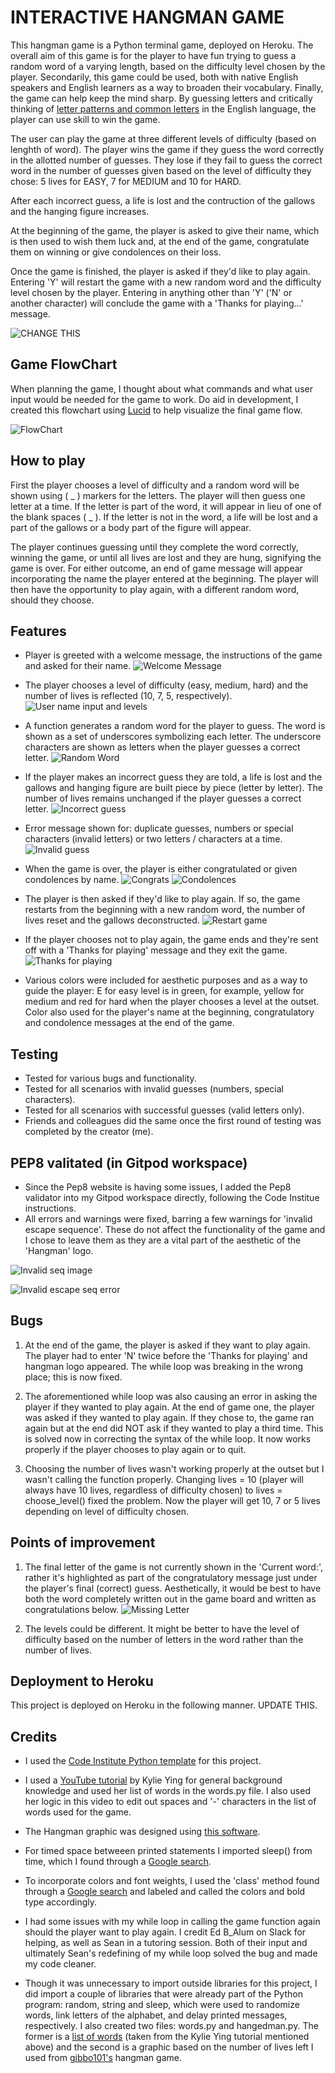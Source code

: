 # INTERACTIVE HANGMAN GAME

This hangman game is a Python terminal game, deployed on Heroku. The overall aim of this game is for the player to have fun trying to guess a random word of a varying length, based on the difficulty level chosen by the player. Secondarily, this game could be used, both with native English speakers and English learners as a way to broaden their vocabulary. Finally, the game can help keep the mind sharp. By guessing letters and critically thinking of [letter patterns and common letters](https://en.wikipedia.org/wiki/Hangman_(game)) in the English language, the player can use skill to win the game.

The user can play the game at three different levels of difficulty (based on lenghth of word). The player wins the game if they guess the word correctly in the allotted number of guesses. They lose if they fail to guess the correct word in the number of guesses given based on the level of difficulty they chose: 5 lives for EASY, 7 for MEDIUM and 10 for HARD.

After each incorrect guess, a life is lost and the contruction of the gallows and the hanging figure increases.

At the beginning of the game, the player is asked to give their name, which is then used to wish them luck and, at the end of the game, congratulate them on winning or give condolences on their loss.

Once the game is finished, the player is asked if they'd like to play again. Entering 'Y' will restart the game with a new random word and the difficulty level chosen by the player. Entering in anything other than 'Y' ('N' or another character) will conclude the game with a 'Thanks for playing...' message.

![CHANGE THIS](./assets/README-changethis.png)

 ## Game FlowChart
 When planning the game, I thought about what commands and what user input would be needed for the game to work. Do aid in development, I created this flowchart using [Lucid](https://lucid.app/documents#/dashboard) to help visualize the final game flow.

![FlowChart](./assets/flowchart.png)

## How to play

First the player chooses a level of difficulty and a random word will be shown using ( _ ) markers for the letters. The player will then guess one letter at a time. If the letter is part of the word, it will appear in lieu of one of the blank spaces ( _ ). If the letter is not in the word, a life will be lost and a part of the gallows or a body part of the figure will appear. 

The player continues guessing until they complete the word correctly, winning the game, or until all lives are lost and they are hung, signifying the game is over. For either outcome, an end of game message will appear incorporating the name the player entered at the beginning. The player will then have the opportunity to play again, with a different random word, should they choose. 

## Features

* Player is greeted with a welcome message, the instructions of the game and asked for their name.
![Welcome Message](./assets/welcome.png)

* The player chooses a level of difficulty (easy, medium, hard) and the number of lives is reflected (10, 7, 5, respectively).
![User name input and levels](./assets/levels.png)

* A function generates a random word for the player to guess. The word is shown as a set of underscores symbolizing each letter. The underscore characters are shown as letters when the player guesses a correct letter. 
![Random Word](./assets/random_word.png)

* If the player makes an incorrect guess they are told, a life is lost and the gallows and hanging figure are built piece by piece (letter by letter). The number of lives remains unchanged if the player guesses a correct letter.
![Incorrect guess](./assets/incorrect_guess.png)

* Error message shown for: duplicate guesses, numbers or special characters (invalid letters) or two letters / characters at a time.
![Invalid guess](./assets/invalid_guess.png)

* When the game is over, the player is either congratulated or given condolences by name.
![Congrats](./assets/congrats.png)
![Condolences](./assets/condolences.png)

* The player is then asked if they'd like to play again. If so, the game restarts from the beginning with a new random word, the number of lives reset and the gallows deconstructed. 
![Restart game](./assets/restart_game.png)

* If the player chooses not to play again, the game ends and they're sent off with a 'Thanks for playing' message and they exit the game.
![Thanks for playing](./assets/thanks_playing.png)


* Various colors were included for aesthetic purposes and as a way to guide the player: E for easy level is in green, for example, yellow for medium and red for hard when the player chooses a level at the outset. Color also used for the player's name at the beginning, congratulatory and condolence messages at the end of the game.

## Testing

* Tested for various bugs and functionality.
* Tested for all scenarios with invalid guesses (numbers, special characters).
* Tested for all scenarios with successful guesses (valid letters only).
* Friends and colleagues did the same once the first round of testing was completed by the creator (me).

## PEP8 valitated (in Gitpod workspace)
* Since the Pep8 website is having some issues, I added the Pep8 validator into my Gitpod workspace directly, following the Code Institue instructions. 
* All errors and warnings were fixed, barring a few warnings for 'invalid escape sequence'. These do not affect the functionality of the game and I chose to leave them as they are a vital part of the aesthetic of the 'Hangman' logo. 

![Invalid seq image](./assets/invalid_seq_image.png)

![Invalid escape seq error](./assets/invalid_escape_sequence.png)

## Bugs

1. At the end of the game, the player is asked if they want to play again. The player had to enter 'N' twice before the 'Thanks for playing' and hangman logo appeared. The while loop was breaking in the wrong place; this is now fixed.

2. The aforementioned while loop was also causing an error in asking the player if they wanted to play again. At the end of game one, the player was asked if they wanted to play again. If they chose to, the game ran again but at the end did NOT ask if they wanted to play a third time. This is solved now in correcting the syntax of the while loop. It now works properly if the player chooses to play again or to quit. 

3. Choosing the number of lives wasn't working properly at the outset but I wasn't calling the function properly. Changing lives = 10 (player will always have 10 lives, regardless of difficulty chosen) to lives = choose_level() fixed the problem. Now the player will get 10, 7 or 5 lives depending on level of difficulty chosen.

## Points of improvement

1. The final letter of the game is not currently shown in the 'Current word:', rather it's highlighted as part of the congratulatory message just under the player's final (correct) guess. Aesthetically, it would be best to have both the word completely written out in the game board and written as congratulations below.
![Missing Letter](./assets/missing_letter.png)

2. The levels could be different. It might be better to have the level of difficulty based on the number of letters in the word rather than the number of lives.

## Deployment to Heroku

This project is deployed on Heroku in the following manner. UPDATE THIS.

## Credits

- I used the [Code Institute Python template](https://github.com/Code-Institute-Org/python-essentials-template) for this project.

- I used a [YouTube tutorial](https://www.youtube.com/watch?v=cJJTnI22IF8&t=2s&ab_channel=KylieYing) by Kylie Ying for general background knowledge and used her list of words in the words.py file. I also used her logic in this video to edit out spaces and '-' characters in the list of words used for the game.

- The Hangman graphic was designed using [this software](https://patorjk.com/software/taag/#p=display&f=Standard&t=Hangman!).

- For timed space betweeen printed statements I imported sleep() from time, which I found through a [Google search](https://www.freecodecamp.org/news/the-python-sleep-function-how-to-make-python-wait-a-few-seconds-before-continuing-with-example-commands/#:~:text=Make%20your%20time%20delay%20specific,after%20a%20slight%20delay.%22).

- To incorporate colors and font weights, I used the 'class' method found through a [Google search](https://www.delftstack.com/howto/python/python-bold-text/#:~:text=text%20in%20Python.-,Print%20Bold%20Text%20in%20Python%20Using%20the%20ANSI%20Escape%20Sequence,%3A%20'%5C033%5B1m'%20) and labeled and called the colors and bold type accordingly.

- I had some issues with my while loop in calling the game function again should the player want to play again. I credit Ed B_Alum on Slack for helping, as well as Sean in a tutoring session. Both of their input and ultimately Sean's redefining of my while loop solved the bug and made my code cleaner. 

- Though it was unnecessary to import outside libraries for this project, I did import a couple of libraries that were already part of the Python program: random, string and sleep, which were used to randomize words, link letters of the alphabet, and delay printed messages, respectively. I also created two files: words.py and hangedman.py. The former is a [list of words](https://raw.githubusercontent.com/kying18/hangman/master/words.py) (taken from the Kylie Ying tutorial mentioned above) and the second is a graphic based on the number of lives left I used from [gibbo101's](https://github.com/gibbo101/hangman) hangman game.